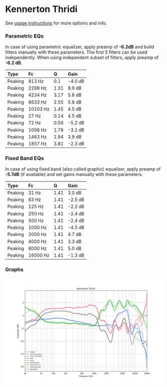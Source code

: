 # Kennerton Thridi
See [usage instructions](https://github.com/jaakkopasanen/AutoEq#usage) for more options and info.

### Parametric EQs
In case of using parametric equalizer, apply preamp of **-6.2dB** and build filters manually
with these parameters. The first 5 filters can be used independently.
When using independent subset of filters, apply preamp of **-6.2 dB**.

| Type    | Fc       |    Q | Gain    |
|:--------|:---------|:-----|:--------|
| Peaking | 913 Hz   | 0.1  | -4.0 dB |
| Peaking | 2298 Hz  | 1.31 | 8.9 dB  |
| Peaking | 4234 Hz  | 3.17 | 5.8 dB  |
| Peaking | 6633 Hz  | 2.55 | 5.8 dB  |
| Peaking | 10103 Hz | 1.45 | 4.5 dB  |
| Peaking | 27 Hz    | 0.14 | 4.5 dB  |
| Peaking | 72 Hz    | 0.56 | -5.2 dB |
| Peaking | 1098 Hz  | 1.78 | -3.1 dB |
| Peaking | 1463 Hz  | 1.94 | 3.9 dB  |
| Peaking | 1857 Hz  | 3.81 | -2.3 dB |

### Fixed Band EQs
In case of using fixed band (also called graphic) equalizer, apply preamp of **-5.7dB**
(if available) and set gains manually with these parameters.

| Type    | Fc       |    Q | Gain    |
|:--------|:---------|:-----|:--------|
| Peaking | 31 Hz    | 1.41 | 3.0 dB  |
| Peaking | 63 Hz    | 1.41 | -2.5 dB |
| Peaking | 125 Hz   | 1.41 | -2.2 dB |
| Peaking | 250 Hz   | 1.41 | -2.4 dB |
| Peaking | 500 Hz   | 1.41 | -2.4 dB |
| Peaking | 1000 Hz  | 1.41 | -4.5 dB |
| Peaking | 2000 Hz  | 1.41 | 4.7 dB  |
| Peaking | 4000 Hz  | 1.41 | 3.3 dB  |
| Peaking | 8000 Hz  | 1.41 | 5.0 dB  |
| Peaking | 16000 Hz | 1.41 | -1.3 dB |

### Graphs
![](./Kennerton%20Thridi.png)